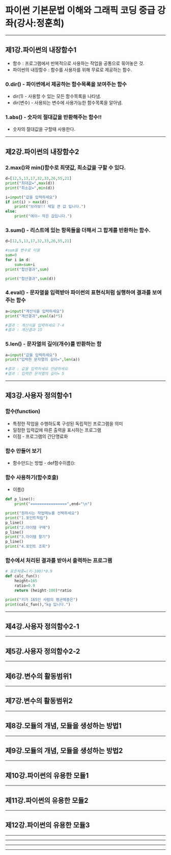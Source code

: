 # 파이썬 기본문법 이해와 그래픽 코딩 중급 강좌(강사:정훈희)
-------------------------------------------------------------
## 제1강.파이썬의 내장함수1
+ 함수 : 프로그램에서 반복적으로 사용하는 작업을 공통으로 묶어놓은 것.
+ 파이썬의 내장함수 : 함수를 사용자를 위해 무료로 제공하는 함수.

### 0.dir() - 파이썬에서 제공하는 함수목록을 보여주는 함수
+ dir(1) - 사용할 수 있는 모든 함수목록을 나타냄.
+ dir(변수) - 사용되는 변수에 사용가능한 함수목록을 알아냄.

### 1.abs() - 숫자의 절대값을 반환해주는 함수!!
+ 숫자의 절대값을 구할때 사용한다.

-------------------------------------------------------------
## 제2강.파이썬의 내장함수2
###  2.max()와 min()함수로 최댓값, 최소값을 구할 수 있다.
```python
d=[12,5,13,17,32,33,26,55,21]
print("최대값=",max(d))
print("최소값=",min(d))

i=input("값을 입력하세요")
if int(i) > max(d):
    print("브라보!! 제일 큰 값 입니다.")
else:
    print("에이~ 작은 값입니다.")
```

### 3.sum() - 리스트에 있는 항목들을 더해서 그 합계를 반환하는 함수.
```python
d=[12,5,13,17,32,33,26,55,21]

#sum을 변수로 이용
sum=0
for i in d:
    sum=sum+i
print("합산결과",sum)

print("합산결과",sum(d))
```

### 4.eval() - 문자열을 입력받아 파이썬의 표현식처럼 실행하여 결과를 보여주는 함수
```python
a=input("계산식을 입력하세요")
print("계산결과",eval(a)*5)

#결과 : 계산식을 입력하세요 7-4
#결과 : 계산결과 15
```
### 5.len() - 문자열의 길이(개수)를 반환하는 함
```python
a=input("값을 입력하세요")
print("입력한 문자열의 길이=",len(a))

#결과 : 값을 입력하세요 안녕하세요
#결과 : 입력한 문자열의 길이= 5
```

-------------------------------------------------------------
## 제3강.사용자 정의함수1
### 함수(function)
+ 특정한 작업을 수행하도록 구성된 독립적인 프로그램을 의미
+ 일정한 입력값에 따른 출력을 표시하는 프로그램
+ 이점 - 프로그램의 간단명료화

### 함수 만들어 보기
+ 함수만드는 방법 - def함수이름():

### 함수 사용하기(함수호출)
+ 이름()
```python
def p_line():
    print("================",end="\n")

print("원하시는 작업메뉴를 선택하세요")
print("1.포인트적립")
p_line()
print("2.아이템 구매")
p_line()
print("3.아이템 팔기")
p_line()
print("4.포인트 조회")
```

### 함수에서 처리된 결과를 받아서 출력하는 프로그램
```python
# 표준체중=(키-100)*0.9
def calc_fun():
    height=165
    ratio=0.9
    return (height-100)*ratio

print("키가 165인 사람의 평균체중은")
print(calc_fun(),"kg 입니다.")
```

-------------------------------------------------------------
## 제4강.사용자 정의함수2-1


-------------------------------------------------------------
## 제5강.사용자 정의함수2-2


-------------------------------------------------------------
## 제6강.변수의 활동범위1


-------------------------------------------------------------
## 제7강.변수의 활동범위2


-------------------------------------------------------------
## 제8강.모듈의 개념, 모듈을 생성하는 방법1


-------------------------------------------------------------
## 제9강.모듈의 개념, 모듈을 생성하는 방법2


-------------------------------------------------------------
## 제10강.파이썬의 유용한 모듈1


-------------------------------------------------------------
## 제11강.파이썬의 유용한 모듈2


-------------------------------------------------------------
## 제12강.파이썬의 유용한 모듈3


-------------------------------------------------------------



-------------------------------------------------------------



-------------------------------------------------------------



-------------------------------------------------------------
